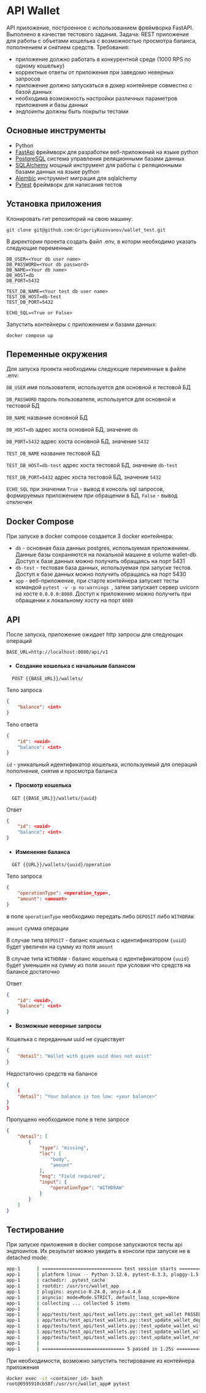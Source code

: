 
# API Wallet

API приложение, построенное с использованием фреймворка FastAPI. Выполнено в качестве тестового задания. Задача: REST приложение для работы с объетами кошелька с возможностью просмотра баланса, пополнением и снятием средств. Требования:
- приложение должно работать в конкурентной среде (1000 RPS по одному кошельку)
- корректные ответы от приложения при заведомо неверных запросов
- приложение должно запускаться в докер контейнере совместно с базой данных
- необходима возможность настройки различных параметров приложения и базы данных
- эндпоинты должны быть покрыты тестами


## Основные инструменты

 - Python
 - [FastApi](https://fastapi.tiangolo.com/) фреймворк для разработки веб-приложений на языке python
 - [PostgreSQL](https://www.postgresql.org/) система управления реляционными базами данных
 - [SQLAlchemy](https://www.sqlalchemy.org/) мощный инструмент для работы с реляционными базами данных на языке python
 - [Alembic](https://alembic.sqlalchemy.org/en/latest/) инструмент миграция для sqlalchemy
 - [Pytest](https://docs.pytest.org/en/stable/) фреймворк для написания тестов


## Установка приложения
Клонировать гит репозиторий на свою машину:
```
git clone git@github.com:GrigoriyKuzevanov/wallet_test.git
```
В директории проекта создать файл .env, в которм необходимо указать следующие переменные:
```
DB_USER=<Your db user name>
DB_PASSWORD=<Your db password>
DB_NAME=<Your db name>
DB_HOST=db
DB_PORT=5432

TEST_DB_NAME=<Your test db user name>
TEST_DB_HOST=db-test
TEST_DB_PORT=5432

ECHO_SQL=<True or False>
```
Запустить контейнеры с приложением и базами данных:
```
docker compose up
```

## Переменные окружения

Для запуска проекта необходимы следующие переменные в файле .env:

`DB_USER` имя пользователя, используется для основной и тестовой БД

`DB_PASSWORD` пароль пользователя, используется для основной и тестовой БД

`DB_NAME` название основной БД

`DB_HOST=db` адрес хоста основной БД, значение `db`

`DB_PORT=5432` адрес хоста основной БД, значение `5432`

`TEST_DB_NAME` название тестовой БД

`TEST_DB_HOST=db-test` адрес хоста тестовой БД, значение `db-test`

`TEST_DB_PORT=5432` адрес хоста тестовой БД, значение `5432`

`ECHO_SQL` при значении `True` - вывод в консоль sql запросов, формируемых приложением при обращении в БД, `False` - вывод отключен
## Docker Compose
При запуске в docker compose создается 3 docker контейнера:
- `db` - основная база данных postgres, используемая приложением. Данные базы сохраняются на локальной машине в volume wallet-db. Доступ к базе данных можно получить обращаясь на порт 5431
- `db-test` - тестовая база данных, используемая при запуске тестов. Доступ к базе данных можно получить обращаясь на порт 5430
- `app` - веб-приложение, при старте контейнера запускет тесты командой `pytest -v -p no:warnings `, затем запускает сервер uvicorn на хосте `0.0.0.0:8080`. Доступ к приложению можно получить при обращении к локальному хосту на порт `8080`



## API
После запуска, приложение ожидает http запросы для следующих операций

`BASE_URL=http://localhost:8080/api/v1`

- #### Создание кошелька с начальным балансом

```http
  POST {{BASE_URL}}/wallets/
```
Тело запроса
```json
{
    "balance": <int>
}
```
Тело ответа
```json
{
    "id": <uuid>
    "balance": <int>
}
```
`id` - уникальный идентификатор кошелька, используемый для операций пополнения, снятия и просмотра баланса

- #### Просмотр кошелька

```http
  GET {{BASE_URL}}/wallets/{uuid}
```
Ответ
```json
{
    "id": <uuid>
    "balance": <int>
}
```

- #### Изменение баланса

```http
  GET {{URL}}/wallets/{uuid}/operation
```
Тело запроса
```json
{
    "operationType": <operation_type>,
    "amount": <amount>
}
```
в поле `operationType` необходимо передать либо `DEPOSIT` либо `WITHDRAW`.

`amount` сумма операции

В случае типа `DEPOSIT` - баланс кошелька с идентификатором `{uuid}` будет увеличен на сумму из поля `amount`

В случае типа `WITHDRAW` - баланс кошелька с идентификатором `{uuid}` будет уменьшен на сумму из поля `amount` при условии что средств на балансе достаточно

Ответ
```json
{
    "id": <uuid>,
    "balance": <int>
}
```

- #### Возможные неверные запросы

Кошелька с переданным uuid не существует

```json
{
    "detail": "Wallet with given uuid does not exist"
}
```

Недостаточно средств на балансе
```json
{
    {
    "detail": "Your balance is too low: <your balance>"
}
}
```

Пропущено необходимое поле в теле запросе
```json
{
    "detail": [
        {
            "type": "missing",
            "loc": [
                "body",
                "amount"
            ],
            "msg": "Field required",
            "input": {
                "operationType": "WITHDRAW"
            }
        }
    ]
}
```

## Тестирование

При запуске приложения в docker compose запускаются тесты api эндпоинтов. Их результат можно увидеть в консоли при запуске не в detached mode:
```bash
app-1      | ============================= test session starts ==============================
app-1      | platform linux -- Python 3.12.6, pytest-8.3.3, pluggy-1.5.0 -- /usr/local/bin/python3.12
app-1      | cachedir: .pytest_cache
app-1      | rootdir: /usr/src/wallet_app
app-1      | plugins: asyncio-0.24.0, anyio-4.4.0
app-1      | asyncio: mode=Mode.STRICT, default_loop_scope=None
app-1      | collecting ... collected 5 items
app-1      | 
app-1      | app/tests/test_api/test_wallets.py::test_get_wallet PASSED
app-1      | app/tests/test_api/test_wallets.py::test_update_wallet_deposit PASSED
app-1      | app/tests/test_api/test_wallets.py::test_update_wallet_withdraw PASSED
app-1      | app/tests/test_api/test_wallets.py::test_update_wallet_withdraw_too_low_balance PASSED
app-1      | app/tests/test_api/test_wallets.py::test_update_wallet_not_exists PASSED
app-1      | 
app-1      | ============================== 5 passed in 1.25s ===============================
```

При необходимости, возможно запустить тестирование из контейнера приложения
```bash
docker exec -it <container_id> bash
root@0595910cb58f:/usr/src/wallet_app# pytest
```

